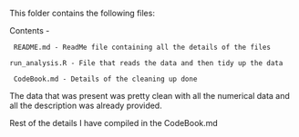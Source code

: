 This folder contains the following files:

Contents -

     README.md - ReadMe file containing all the details of the files 
    
    run_analysis.R - File that reads the data and then tidy up the data
    
     CodeBook.md - Details of the cleaning up done
  
 The data that was present was pretty clean with all the numerical data and all the description was already provided.
 
 Rest of the details I have compiled in the CodeBook.md
